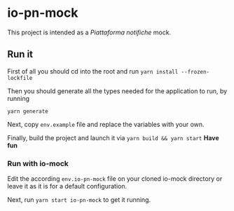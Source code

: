 # io-pn-mock

This project is intended as a *Piattaforma notifiche* mock.

## Run it

First of all you should cd into the root and run
```yarn install --frozen-lockfile```

Then you should generate all the types needed for the application to run, by running

```yarn generate```

Next, copy `env.example` file and replace the variables with your own.

Finally, build the project and launch it via ```yarn build && yarn start```
**Have fun**

### Run with io-mock

Edit the according `env.io-pn-mock` file on your cloned io-mock directory or leave it as it is for a default configuration.

Next, run `yarn start io-pn-mock` to get it running.
